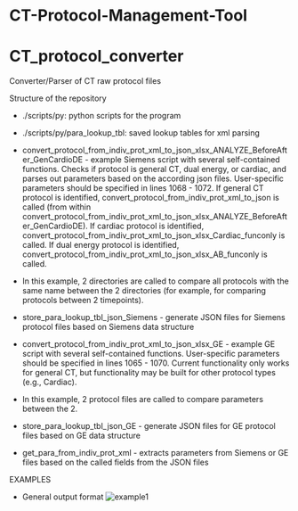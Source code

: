 # CT-Protocol-Management-Tool

# CT_protocol_converter
Converter/Parser of CT raw protocol files

Structure of the repository

- ./scripts/py: python scripts for the program
- ./scripts/py/para_lookup_tbl: saved lookup tables for xml parsing

- convert_protocol_from_indiv_prot_xml_to_json_xlsx_ANALYZE_BeforeAfter_GenCardioDE - example Siemens script with several self-contained functions. Checks if protocol is general CT, dual energy, or cardiac, and parses out parameters based on the according json files. User-specific parameters should be specified in lines 1068 - 1072. If general CT protocol is identified, convert_protocol_from_indiv_prot_xml_to_json is called (from within convert_protocol_from_indiv_prot_xml_to_json_xlsx_ANALYZE_BeforeAfter_GenCardioDE). If cardiac protocol is identified, convert_protocol_from_indiv_prot_xml_to_json_xlsx_Cardiac_funconly is called. If dual energy protocol is identified, convert_protocol_from_indiv_prot_xml_to_json_xlsx_AB_funconly is called.
-   In this example, 2 directories are called to compare all protocols with the same name between the 2 directories (for example, for comparing protocols between 2 timepoints).
-   store_para_lookup_tbl_json_Siemens - generate JSON files for Siemens protocol files based on Siemens data structure


- convert_protocol_from_indiv_prot_xml_to_json_xlsx_GE - example GE script with several self-contained functions. User-specific parameters should be specified in lines 1065 - 1070. Current functionality only works for general CT, but functionality may be built for other protocol types (e.g., Cardiac).
-   In this example, 2 protocol files are called to compare parameters between the 2.
-   store_para_lookup_tbl_json_GE - generate JSON files for GE protocol files based on GE data structure

- get_para_from_indiv_prot_xml - extracts parameters from Siemens or GE files based on the called fields from the JSON files

EXAMPLES

- General output format
![example1](https://github.com/alabella4/CT-Protocol-Management-Tool/assets/109547902/f83b8acd-7ea3-47db-a9b3-9425d24ce408)
